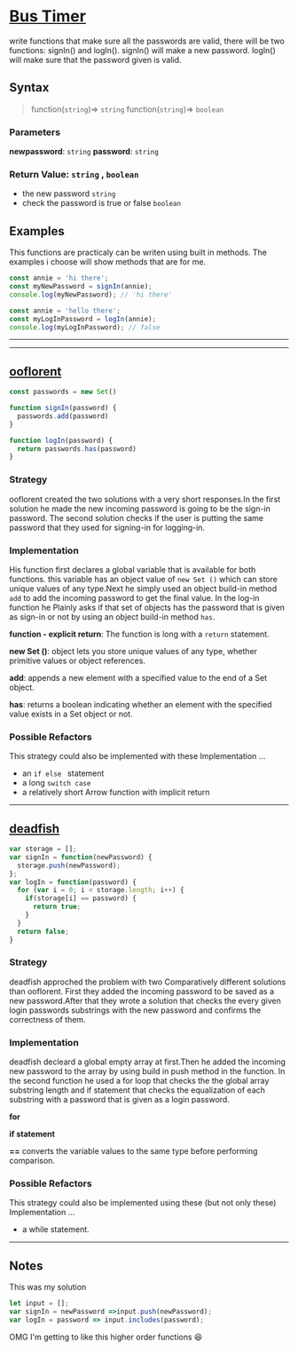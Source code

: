 # [Bus Timer](https://www.codewars.com/kata/5736378e3f3dfd5a820000cb/)
write functions that make sure all the passwords are valid, there will be two functions: signIn() and logIn(). signIn() will make a new password. logIn() will make sure that the password given is valid.

## Syntax
> function(`string`)=> `string`
> function(`string`)=> `boolean`

### Parameters

**newpassword**: `string`
**password**: `string`

### Return Value: `string` , `boolean`

- the new password `string`
- check the password is true or false `boolean`


## Examples

This functions are practicaly can be writen using built in methods. The examples i choose will show methods that are for me.


```js
const annie = 'hi there';
const myNewPassword = signIn(annie);
console.log(myNewPassword); // 'hi there'

const annie = 'hello there';
const myLogInPassword = logIn(annie);
console.log(myLogInPassword); // false
```

---
---

## [ooflorent](https://www.codewars.com/users/ooflorent)

```js
const passwords = new Set()

function signIn(password) {
  passwords.add(password)
}

function logIn(password) {
  return passwords.has(password)
}
```

### Strategy

ooflorent created the two solutions with a very short responses.In the first solution he made the new incoming password is going to be the sign-in password. The second solution checks if the user is putting the same password that they used for signing-in for logging-in.  
 
### Implementation

His function first declares a global variable that is available for both functions. this variable has an object value of `new Set ()` which can store unique values of any type.Next he simply used an object build-in method `add` to add the incoming password to get the final value. In the log-in function he Plainly asks if that set of objects has the password that is given as sign-in or not by using an object build-in method `has`.


**function - explicit return**: The function is long with a `return` statement.

**new Set ()**: object lets you store unique values of any type, whether primitive values or object references.

**add**: appends a new element with a specified value to the end of a Set object.

**has**:  returns a boolean indicating whether an element with the specified value exists in a Set object or not.
  
### Possible Refactors

This strategy could also be implemented with these Implementation ...

- an `if else ` statement
- a long `switch case`
- a relatively short Arrow function with implicit return

---

## [deadfish](https://www.codewars.com/users/deadfish)

```js
var storage = [];
var signIn = function(newPassword) {
  storage.push(newPassword);
};
var logIn = function(password) {
  for (var i = 0; i < storage.length; i++) {
    if(storage[i] == password) {
      return true;
    }
  }
  return false;
}
```

### Strategy

deadfish approched the problem with two Comparatively different solutions than ooflorent. First they added the incoming password to be saved as a new password.After that they wrote a solution that checks the every given login passwords substrings with the new password and confirms the correctness of them.

### Implementation

deadfish decleard a global empty array at first.Then he added the incoming new password to the array by using build in push method in the function. In the second function he used a for loop that checks the the global array substring length and if statement that checks the equalization of each substring with a password that is given as a login password.

**for**

**if statement**

**==** converts the variable values to the same type before performing comparison.


### Possible Refactors

This strategy could also be implemented using these (but not only these) Implementation ...

- a while  statement.
---

## Notes
This was my solution

```js
let input = [];
var signIn = newPassword =>input.push(newPassword);
var logIn = password => input.includes(password);
```
OMG I'm getting to like this higher order functions :laughing: